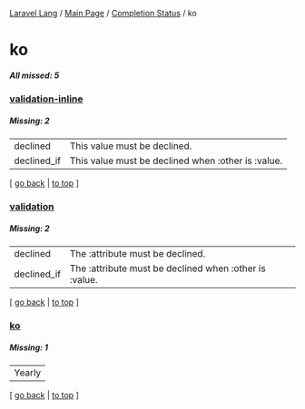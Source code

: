 [Laravel Lang](https://github.com/Laravel-Lang/lang) / [Main Page](../index.md) / [Completion Status](../status.md) / ko

# ko

##### All missed: 5


### [validation-inline](https://github.com/Laravel-Lang/lang/blob/master/locales/ko/validation-inline.php)

##### Missing: 2

<table >
<tr><td align="left" >
declined
</td>
<td align="left" >
This value must be declined.
</td>
</tr>
<tr><td align="left" >
declined_if
</td>
<td align="left" >
This value must be declined when :other is :value.
</td>
</tr>

</table>


[ [go back](../status.md) | [to top](#) ]

### [validation](https://github.com/Laravel-Lang/lang/blob/master/locales/ko/validation.php)

##### Missing: 2

<table >
<tr><td align="left" >
declined
</td>
<td align="left" >
The :attribute must be declined.
</td>
</tr>
<tr><td align="left" >
declined_if
</td>
<td align="left" >
The :attribute must be declined when :other is :value.
</td>
</tr>

</table>


[ [go back](../status.md) | [to top](#) ]

### [ko](https://github.com/Laravel-Lang/lang/blob/master/locales/ko/ko.json)

##### Missing: 1

<table >
<tr><td align="left" >
Yearly
</td>
</tr>

</table>


[ [go back](../status.md) | [to top](#) ]

